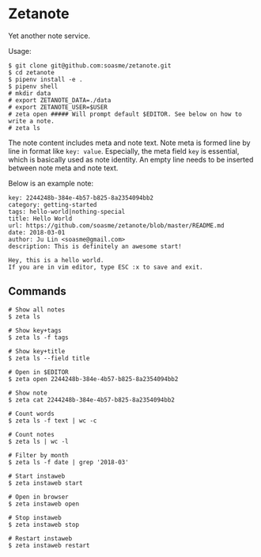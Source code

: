 # Zetanote

Yet another note service.

Usage:

```
$ git clone git@github.com:soasme/zetanote.git
$ cd zetanote
$ pipenv install -e .
$ pipenv shell
# mkdir data
# export ZETANOTE_DATA=./data
# export ZETANOTE_USER=$USER
# zeta open ##### Will prompt default $EDITOR. See below on how to write a note.
# zeta ls
```

The note content includes meta and note text.
Note meta is formed line by line in format like `key: value`.
Especially, the meta field `key` is essential, which is basically used as note identity.
An empty line needs to be inserted between note meta and note text.

Below is an example note:

```
key: 2244248b-384e-4b57-b825-8a2354094bb2
category: getting-started
tags: hello-world|nothing-special
title: Hello World
url: https://github.com/soasme/zetanote/blob/master/README.md
date: 2018-03-01
author: Ju Lin <soasme@gmail.com>
description: This is definitely an awesome start! 

Hey, this is a hello world.
If you are in vim editor, type ESC :x to save and exit.
```

## Commands

```
# Show all notes
$ zeta ls

# Show key+tags
$ zeta ls -f tags

# Show key+title
$ zeta ls --field title

# Open in $EDITOR
$ zeta open 2244248b-384e-4b57-b825-8a2354094bb2

# Show note
$ zeta cat 2244248b-384e-4b57-b825-8a2354094bb2

# Count words
$ zeta ls -f text | wc -c

# Count notes
$ zeta ls | wc -l

# Filter by month
$ zeta ls -f date | grep '2018-03'

# Start instaweb
$ zeta instaweb start

# Open in browser
$ zeta instaweb open

# Stop instaweb
$ zeta instaweb stop

# Restart instaweb
$ zeta instaweb restart
```
